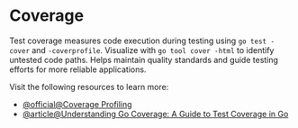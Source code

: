 # Coverage

Test coverage measures code execution during testing using `go test -cover` and `-coverprofile`. Visualize with `go tool cover -html` to identify untested code paths. Helps maintain quality standards and guide testing efforts for more reliable applications.

Visit the following resources to learn more:

- [@official@Coverage Profiling](https://go.dev/doc/build-cover)
- [@article@Understanding Go Coverage: A Guide to Test Coverage in Go](https://medium.com/@keployio/understanding-go-coverage-a-guide-to-test-coverage-in-go-0c6e5ac8ba81)
